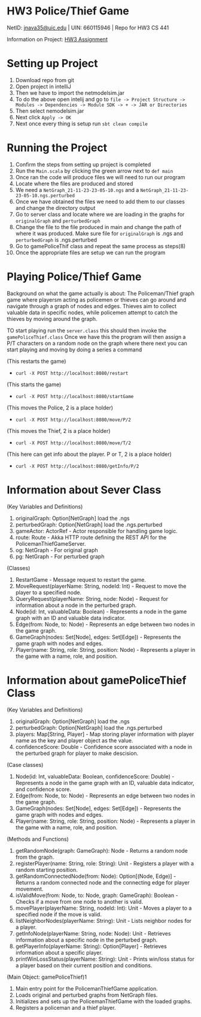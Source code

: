 # HW3 Police/Thief Game

NetID: jnava35@uic.edu | UIN: 660115946 | Repo for HW3 CS 441

Information on Project:
[HW3 Assignment](https://github.com/0x1DOCD00D/CS441_Fall2023/blob/main/Homework3.md)

# Setting up Project
1. Download repo from git
2. Open project in intelliJ 
3. Then we have to import the netmodelsim.jar
5. To do the above open intelij and go to `file -> Project Structure -> Modules -> Dependencies -> Module SDK -> + -> JAR or Directories`
6. Then select nemodelsim.jar
7. Next click `Apply -> OK`  
8. Next once every thing is setup run `sbt clean compile`

# Running the Project
1. Confirm the steps from setting up project is completed
2. Run the `Main.scala` by clicking the green arrow next to `def main`
3. Once ran the code will produce files we will need to run our program
4. Locate where the files are produced and stored
5. We need a `NetGraph_21-11-23-23-05-10.ngs` and a `NetGraph_21-11-23-23-05-10.ngs.perturbed`
6. Once we have obtained the files we need to add them to our classes and change the directory output
7. Go to server class and locate where we are loading in the graphs for `originalGraph` and `perturbedGraph`
8. Change the file to the file produced in main and change the path of where it was produced. Make sure file for `originalGraph` is .ngs and `perturbedGraph` is .ngs.perturbed
9. Go to gamePoliceThif class and repeat the same process as steps(8)
10. Once the appropriate files are setup we can run the program

# Playing Police/Thief Game
Background on what the game actually is about:
The Policeman/Thief graph game where playersm acting as policemen or thieves can go around and navigate through a graph of nodes and edges. Thieves aim to collect valuable data in specific nodes, while policemen attempt to catch the thieves by moving around the graph.

TO start playing run the `server.class` this should then invoke the `gamePoliceThief.class`
Once we have this the program will then assign a P/T characters on a random node on the graph where there next you can start playing and moving by doing a series a command

(This restarts the game)
- `curl -X POST http://localhost:8080/restart`
 
(This starts the game)
- `curl -X POST http://localhost:8080/startGame`

(This moves the Police, 2 is a place holder)
- `curl -X POST http://localhost:8080/move/P/2`

(This moves the Thief, 2 is a place holder)
- `curl -X POST http://localhost:8080/move/T/2`

(This here can get info about the player. P or T, 2 is a place holder)
- `curl -X POST http://localhost:8080/getInfo/P/2`

# Information about Sever Class

(Key Variables and Definitions)
1. originalGraph: Option[NetGraph] load the .ngs
2. perturbedGraph: Option[NetGraph] load the .ngs.perturbed
3. gameActor: ActorRef - Actor responsible for handling game logic.
4. route: Route - Akka HTTP route defining the REST API for the PolicemanThiefGameServer.
5. og: NetGraph - For original graph
6. pg: NetGraph - For perturbed graph

(Classes)
1. RestartGame - Message request to restart the game.
2. MoveRequest(playerName: String, nodeId: Int) - Request to move the player to a specified node.
3. QueryRequest(playerName: String, node: Node) - Request for information about a node in the perturbed graph.
4. Node(id: Int, valuableData: Boolean) - Represents a node in the game graph with an ID and valuable data indicator.
5. Edge(from: Node, to: Node) - Represents an edge between two nodes in the game graph.
6. GameGraph(nodes: Set[Node], edges: Set[Edge]) - Represents the game graph with nodes and edges.
7. Player(name: String, role: String, position: Node) - Represents a player in the game with a name, role, and position.

# Information about gamePoliceThief Class

(Key Variables and Definitions)
1. originalGraph: Option[NetGraph] load the .ngs
2. perturbedGraph: Option[NetGraph] load the .ngs.perturbed
3. players: Map[String, Player] - Map storing player information with player name as the key and player object as the value.
5. confidenceScore: Double - Confidence score associated with a node in the perturbed graph for player to make descision.

(Case classes)
1. Node(id: Int, valuableData: Boolean, confidenceScore: Double) - Represents a node in the game graph with an ID, valuable data indicator, and confidence score.
2. Edge(from: Node, to: Node) - Represents an edge between two nodes in the game graph.
3. GameGraph(nodes: Set[Node], edges: Set[Edge]) - Represents the game graph with nodes and edges.
4. Player(name: String, role: String, position: Node) - Represents a player in the game with a name, role, and position.

(Methods and Functions)
1. getRandomNode(graph: GameGraph): Node - Returns a random node from the graph.
2. registerPlayer(name: String, role: String): Unit - Registers a player with a random starting position.
3. getRandomConnectedNode(from: Node): Option[(Node, Edge)] - Returns a random connected node and the connecting edge for player movement.
4. isValidMove(from: Node, to: Node, graph: GameGraph): Boolean - Checks if a move from one node to another is valid.
5. movePlayer(playerName: String, nodeId: Int): Unit - Moves a player to a specified node if the move is valid.
6. listNeighborNodes(playerName: String): Unit - Lists neighbor nodes for a player.
7. getInfoNode(playerName: String, node: Node): Unit - Retrieves information about a specific node in the perturbed graph.
8. getPlayerInfo(playerName: String): Option[Player] - Retrieves information about a specific player.
9. printWinLossStatus(playerName: String): Unit - Prints win/loss status for a player based on their current position and conditions.

(Main Object: gamePoliceThief)1
1. Main entry point for the PolicemanThiefGame application.
2. Loads original and perturbed graphs from NetGraph files.
3. Initializes and sets up the PolicemanThiefGame with the loaded graphs.
4. Registers a policeman and a thief player.


